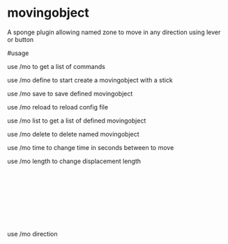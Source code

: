 # movingobject

A sponge plugin allowing named zone to move in any direction using lever or button

#usage

use /mo to get a list of commands

use /mo define to start create a movingobject with a stick

use /mo save <object name> to save defined movingobject

use /mo reload to reload config file

use /mo list to get a list of defined movingobject

use /mo delete <object name> to delete named movingobject

use /mo time <object name> <duration> to change time in seconds between to move

use /mo length <object name> <length> to change displacement length

use /mo direction <object name> <direction> to change displacement direction
direction is: up down north south east west
by default direction is up.
